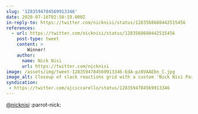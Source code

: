 ```yaml
---
slug: '1283594784569913346'
date: 2020-07-16T02:50:19.000Z
in-reply-to: https://twitter.com/nicknisi/status/1283568680442515456
references:
  - url: https://twitter.com/nicknisi/status/1283568680442515456
    post-type: tweet
    content: >
        Winner!
    author:
      name: Nick Nisi
      url: https://twitter.com/nicknisi
image: /assets/img/tweet-1283594784569913346-EdA-pz8VAAEbn_C.jpg
image_alt: Closeup of slack reactions grid with a custom 'Nick Nisi Parrot' reaction type.
syndication:
 - https://twitter.com/ajciccarello/status/1283594784569913346
---
```


[@nicknisi](https://twitter.com/nicknisi) :parrot-nick: 
